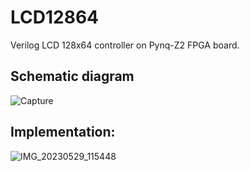# LCD12864

Verilog LCD 128x64 controller on Pynq-Z2 FPGA board. 

## Schematic diagram
![Capture](https://github.com/kiba6563/Pynq-Z2/assets/127403893/0aa0b760-7966-48b7-ab40-c9bcd15f5e09)

## Implementation:
![IMG_20230529_115448](https://github.com/kiba6563/Pynq-Z2/assets/127403893/af85e132-521d-47d8-a3fa-d050be457959)
